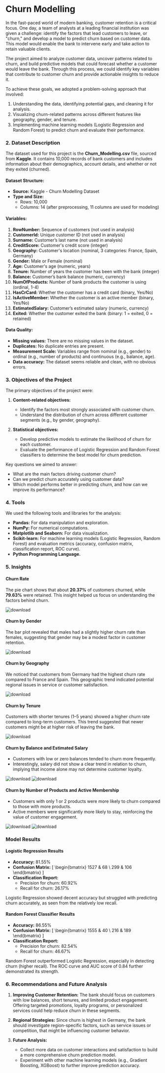 # Churn Modelling
In the fast-paced world of modern banking, customer retention is a critical focus. One day, a team of analysts at a leading financial institution was given a challenge: identify the factors that lead customers to leave, or "churn," and develop a model to predict churn based on customer data. This model would enable the bank to intervene early and take action to retain valuable clients.

The project aimed to analyze customer data, uncover patterns related to churn, and build predictive models that could forecast whether a customer would leave the bank. Through this process, we could identify key variables that contribute to customer churn and provide actionable insights to reduce it.

To achieve these goals, we adopted a problem-solving approach that involved:
1. Understanding the data, identifying potential gaps, and cleaning it for analysis.
2. Visualizing churn-related patterns across different features like geography, gender, and tenure.
3. Implementing machine learning models (Logistic Regression and Random Forest) to predict churn and evaluate their performance.

### 2. Dataset Description

The dataset used for this project is the **Churn_Modelling.csv** file, sourced from **Kaggle**. It contains 10,000 records of bank customers and includes information about their demographics, account details, and whether or not they exited (churned).

#### Dataset Structure:
- **Source:** Kaggle - Churn Modelling Dataset
- **Type and Size:** 
  - Rows: 10,000 
  - Columns: 14 (after preprocessing, 11 columns are used for modeling)
  
#### Variables:
1. **RowNumber:** Sequence of customers (not used in analysis)
2. **CustomerId:** Unique customer ID (not used in analysis)
3. **Surname:** Customer’s last name (not used in analysis)
4. **CreditScore:** Customer's credit score (integer)
5. **Geography:** Customer's location (nominal, 3 categories: France, Spain, Germany)
6. **Gender:** Male or Female (nominal)
7. **Age:** Customer's age (numeric, years)
8. **Tenure:** Number of years the customer has been with the bank (integer)
9. **Balance:** Customer’s bank balance (numeric, currency)
10. **NumOfProducts:** Number of bank products the customer is using (ordinal, 1-4)
11. **HasCrCard:** Whether the customer has a credit card (binary, Yes/No)
12. **IsActiveMember:** Whether the customer is an active member (binary, Yes/No)
13. **EstimatedSalary:** Customer’s estimated salary (numeric, currency)
14. **Exited:** Whether the customer exited the bank (binary: 1 = exited, 0 = retained)

#### Data Quality:
- **Missing values:** There are no missing values in the dataset.
- **Duplicates:** No duplicate entries are present.
- **Measurement Scale:** Variables range from nominal (e.g., gender) to ordinal (e.g., number of products) and continuous (e.g., balance, age).
- **Data accuracy:** The dataset seems reliable and clean, with no obvious errors.

### 3. Objectives of the Project

The primary objectives of the project were:
1. **Content-related objectives:**
   - Identify the factors most strongly associated with customer churn.
   - Understand the distribution of churn across different customer segments (e.g., by gender, geography).
   
2. **Statistical objectives:**
   - Develop predictive models to estimate the likelihood of churn for each customer.
   - Evaluate the performance of Logistic Regression and Random Forest classifiers to determine the best model for churn prediction.

Key questions we aimed to answer:
- What are the main factors driving customer churn?
- Can we predict churn accurately using customer data?
- Which model performs better in predicting churn, and how can we improve its performance?

### 4. Tools

We used the following tools and libraries for the analysis:
- **Pandas:** For data manipulation and exploration.
- **NumPy:** For numerical computations.
- **Matplotlib and Seaborn:** For data visualization.
- **Scikit-learn:** For machine learning models (Logistic Regression, Random Forest) and evaluation metrics (accuracy, confusion matrix, classification report, ROC curve).
- **Python Programming Language.**

### 5. Insights

#### Churn Rate
The pie chart shows that about **20.37%** of customers churned, while **79.63%** were retained. This insight helped us focus on understanding the factors behind churn.

![download](https://github.com/user-attachments/assets/237987a4-f297-49d3-afe7-fcb2089f1f90)




#### Churn by Gender
The bar plot revealed that males had a slightly higher churn rate than females, suggesting that gender may be a modest factor in customer retention.

![download](https://github.com/user-attachments/assets/d2be22e9-4dd8-4225-8ca5-2145ee99d228)



#### Churn by Geography
We noticed that customers from Germany had the highest churn rate compared to France and Spain. This geographic trend indicated potential regional issues in service or customer satisfaction.

![download](https://github.com/user-attachments/assets/1c00deea-08a4-4bc7-9452-0f908bb2c1b0)


#### Churn by Tenure
Customers with shorter tenures (1–5 years) showed a higher churn rate compared to long-term customers. This trend suggested that newer customers might be at higher risk of leaving the bank.

![download](https://github.com/user-attachments/assets/063f4ea9-fe0e-4b6d-beae-22af509a60d1)




#### Churn by Balance and Estimated Salary
- Customers with low or zero balances tended to churn more frequently.
- Interestingly, salary did not show a clear trend in relation to churn, implying that income alone may not determine customer loyalty.

![download](https://github.com/user-attachments/assets/d7b32f3a-4d4f-4010-a14a-83324e2edb42)
![download](https://github.com/user-attachments/assets/86f0dbdc-312c-4fd8-af30-b2ed7ce3e295)


#### Churn by Number of Products and Active Membership
- Customers with only 1 or 2 products were more likely to churn compared to those with more products.
- Active members were significantly more likely to stay, reinforcing the value of customer engagement.

![download](https://github.com/user-attachments/assets/5923b88b-28fc-41fd-95e9-77a8b28be594)
![download](https://github.com/user-attachments/assets/7adf83f4-bc3b-4e34-abd9-c1dac63c7b49)



### Model Results

#### Logistic Regression Results
- **Accuracy:** 81.55%
- **Confusion Matrix:** 
  \[
  \begin{bmatrix}
  1527 & 68 \\
  299 & 106
  \end{bmatrix}
  \]
- **Classification Report:**
  - Precision for churn: 60.92%
  - Recall for churn: 26.17%
  
Logistic Regression showed decent accuracy but struggled with predicting churn accurately, as seen from the relatively low recall.

#### Random Forest Classifier Results
- **Accuracy:** 86.55%
- **Confusion Matrix:** 
  \[
  \begin{bmatrix}
  1555 & 40 \\
  216 & 189
  \end{bmatrix}
  \]
- **Classification Report:**
  - Precision for churn: 82.54%
  - Recall for churn: 46.67%
  
Random Forest outperformed Logistic Regression, especially in detecting churn (higher recall). The ROC curve and AUC score of 0.84 further demonstrated its strength.

### 6. Recommendations and Future Analysis

1. **Improving Customer Retention:** The bank should focus on customers with low balances, short tenures, and limited product engagement. Offering targeted promotions, loyalty programs, or personalized services could help reduce churn in these segments.
  
2. **Regional Strategies:** Since churn is highest in Germany, the bank should investigate region-specific factors, such as service issues or competition, that might be influencing customer behavior.

3. **Future Analysis:** 
   - Collect more data on customer interactions and satisfaction to build a more comprehensive churn prediction model.
   - Experiment with other machine learning models (e.g., Gradient Boosting, XGBoost) to further improve prediction accuracy.
